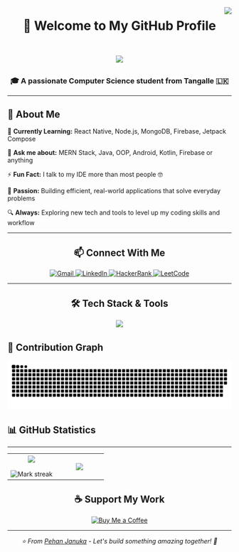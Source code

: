 <span><img align="right" src="https://visitor-badge.laobi.icu/badge?page_id=Pehan-janu.Pehan-janu" /></span>

<h1 align="center"> 👋 Welcome to My GitHub Profile </h1> 
<h1 align="center">
    <img src="https://readme-typing-svg.herokuapp.com/?font=Righteous&size=35&center=true&vCenter=true&width=500&height=70&duration=4000&lines=Hi+There!+👋;+I'm+Pehan+Januka!;Full-Stack+Developer;CS+Undergraduate;@+University+Of+Westminster;Mobile+%26+Web+Developer;MERN+Enthusiast;" />
</h1>
<h3 align="center">🎓 A passionate Computer Science student from Tangalle 🇱🇰</h3>
</h1>

---

## 🚀 About Me

<div align="left">
 
🌱 **Currently Learning:** React Native, Node.js, MongoDB, Firebase, Jetpack Compose

💬 **Ask me about:** MERN Stack, Java, OOP, Android, Kotlin, Firebase or anything 

⚡ **Fun Fact:** I talk to my IDE more than most people 🤓

🎯 **Passion:** Building efficient, real-world applications that solve everyday problems

🔍 **Always:** Exploring new tech and tools to level up my coding skills and workflow

</div>

---

<h2 align="center">📫 Connect With Me</h2>

<div align="center"> 
  <a href="mailto:pehanjanu@gmail.com">
    <img src="https://img.shields.io/badge/Gmail-333333?style=for-the-badge&logo=gmail&logoColor=red" alt="Gmail" />
  </a>
  <a href="https://linkedin.com/in/pehanjanuka" target="_blank">
    <img src="https://img.shields.io/badge/LinkedIn-0077B5?style=for-the-badge&logo=linkedin&logoColor=white" alt="LinkedIn" />
  </a>
     <a href="https://www.hackerrank.com/profile/pehanjanu" target="_blank">
      <img src="https://img.shields.io/badge/HackerRank-2EC866?style=for-the-badge&logo=hackerrank&logoColor=white" alt="HackerRank" />
    </a>

 <a href="https://leetcode.com/u/Pehan_J/" target="_blank">
  <img src="https://img.shields.io/badge/LeetCode-FFA116?style=for-the-badge&logo=leetcode&logoColor=white" alt="LeetCode" />
</a>

</div>

---

<h2 align="center">🛠️ Tech Stack & Tools</h2>

<div align="center">
    <img src="https://skillicons.dev/icons?i=python,javascript,typescript,java,kotlin,dart,flutter,react,nextjs,html,css,tailwind,bootstrap,nodejs,spring,mysql,postgres,mongodb,firebase,aws,vscode,git,github,figma,npm,yarn,docker" />
</div>


## 🐍 Contribution Graph

![snake gif](https://github.com/Pehan-janu/Pehan-janu/blob/output/github-snake-dark.svg)




## 📊 GitHub Statistics
---

<div align="center">

 <p align="center">
  <!--- stats (start) -->
<table align="center">
<tr border="none">
<td width="50%" align="center">
  
  <img  align="center"  src="https://github-readme-stats.vercel.app/api?username=Pehan-janu&theme=dark&show_icons=true&count_private=true" />
  <br></br>
  <img  title="🔥 Get streak stats for your profile at git.io/streak-stats" alt="Mark streak" src="https://github-readme-streak-stats.herokuapp.com/?user=Pehan-janu&theme=dark&hide_border=false" /> 
</td>

<td width="50%" align="center">

  <img  align="center"  src="https://github-readme-stats.anuraghazra1.vercel.app/api/top-langs/?username=Pehan-janu&theme=dark&hide_border=false&no-bg=true&no-frame=true&langs_count=10"/>
  
  </td>
</tr>
</table>
<!--- stats (end) -->




## ☕ Support My Work

<div align="center">
  <a href="https://www.buymeacoffee.com/Pehanjanu" target="_blank">
    <img height="64" src="https://storage.ko-fi.com/cdn/kofi1.png?v=3" alt="Buy Me a Coffee" />
  </a>
</div>

---



<div align="center">
  <i>⭐️ From <a href="https://github.com/Pehan-janu">Pehan Januka</a> - Let's build something amazing together! 🚀</i>
</div>
